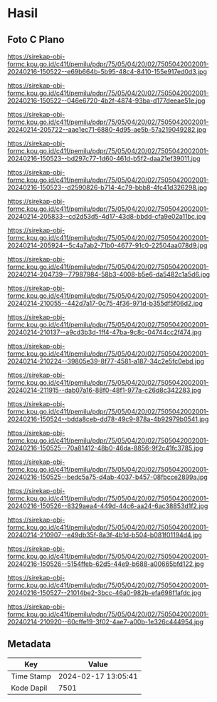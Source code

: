 # Hasil

## Foto C Plano

https://sirekap-obj-formc.kpu.go.id/c41f/pemilu/pdpr/75/05/04/20/02/7505042002001-20240216-150522--e69b664b-5b95-48c4-8410-155e917ed0d3.jpg

https://sirekap-obj-formc.kpu.go.id/c41f/pemilu/pdpr/75/05/04/20/02/7505042002001-20240216-150522--046e6720-4b2f-4874-93ba-d177deeae51e.jpg

https://sirekap-obj-formc.kpu.go.id/c41f/pemilu/pdpr/75/05/04/20/02/7505042002001-20240214-205722--aae1ec71-6880-4d95-ae5b-57a219049282.jpg

https://sirekap-obj-formc.kpu.go.id/c41f/pemilu/pdpr/75/05/04/20/02/7505042002001-20240216-150523--bd297c77-1d60-461d-b5f2-daa21ef39011.jpg

https://sirekap-obj-formc.kpu.go.id/c41f/pemilu/pdpr/75/05/04/20/02/7505042002001-20240216-150523--d2590826-b714-4c79-bbb8-4fc41d326298.jpg

https://sirekap-obj-formc.kpu.go.id/c41f/pemilu/pdpr/75/05/04/20/02/7505042002001-20240214-205833--cd2d53d5-4d17-43d8-bbdd-cfa9e02a11bc.jpg

https://sirekap-obj-formc.kpu.go.id/c41f/pemilu/pdpr/75/05/04/20/02/7505042002001-20240214-205924--5c4a7ab2-71b0-4677-91c0-22504aa078d9.jpg

https://sirekap-obj-formc.kpu.go.id/c41f/pemilu/pdpr/75/05/04/20/02/7505042002001-20240214-204739--77987984-58b3-4008-b5e6-da5482c1a5d6.jpg

https://sirekap-obj-formc.kpu.go.id/c41f/pemilu/pdpr/75/05/04/20/02/7505042002001-20240214-210055--442d7a17-0c75-4f36-971d-b355df5f06d2.jpg

https://sirekap-obj-formc.kpu.go.id/c41f/pemilu/pdpr/75/05/04/20/02/7505042002001-20240214-210137--a9cd3b3d-1ff4-47ba-9c8c-04744cc2f474.jpg

https://sirekap-obj-formc.kpu.go.id/c41f/pemilu/pdpr/75/05/04/20/02/7505042002001-20240214-210224--39805e39-8f77-4581-a187-34c2e5fc0ebd.jpg

https://sirekap-obj-formc.kpu.go.id/c41f/pemilu/pdpr/75/05/04/20/02/7505042002001-20240214-211915--dab07a16-88f0-48f1-977a-c26d8c342283.jpg

https://sirekap-obj-formc.kpu.go.id/c41f/pemilu/pdpr/75/05/04/20/02/7505042002001-20240216-150524--bdda8ceb-dd78-49c9-878a-4b92979b0541.jpg

https://sirekap-obj-formc.kpu.go.id/c41f/pemilu/pdpr/75/05/04/20/02/7505042002001-20240216-150525--70a81412-48b0-46da-8856-9f2c41fc3785.jpg

https://sirekap-obj-formc.kpu.go.id/c41f/pemilu/pdpr/75/05/04/20/02/7505042002001-20240216-150525--bedc5a75-d4ab-4037-b457-08fbcce2899a.jpg

https://sirekap-obj-formc.kpu.go.id/c41f/pemilu/pdpr/75/05/04/20/02/7505042002001-20240216-150526--8329aea4-449d-44c6-aa24-6ac38853d1f2.jpg

https://sirekap-obj-formc.kpu.go.id/c41f/pemilu/pdpr/75/05/04/20/02/7505042002001-20240214-210907--e49db35f-8a3f-4b1d-b504-b081f01194d4.jpg

https://sirekap-obj-formc.kpu.go.id/c41f/pemilu/pdpr/75/05/04/20/02/7505042002001-20240216-150526--5154ffeb-62d5-44e9-b688-a00665bfd122.jpg

https://sirekap-obj-formc.kpu.go.id/c41f/pemilu/pdpr/75/05/04/20/02/7505042002001-20240216-150527--21014be2-3bcc-46a0-982b-efa698f1afdc.jpg

https://sirekap-obj-formc.kpu.go.id/c41f/pemilu/pdpr/75/05/04/20/02/7505042002001-20240214-210920--60cffe19-3f02-4ae7-a00b-1e326c444954.jpg


## Metadata

| Key        | Value               |
| ---------- | ------------------- |
| Time Stamp | 2024-02-17 13:05:41 |
| Kode Dapil | 7501                |



